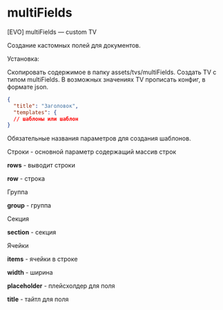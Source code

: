 # multiFields
[EVO] multiFields — custom TV


Создание кастомных полей для документов.

Установка: 

Скопировать содержимое в папку assets/tvs/multiFields.
Создать TV с типом multiFields.
В возможных значениях TV прописать конфиг, в формате json.

```json
{
  "title": "Заголовок",
  "templates": {
  // шаблоны или шаблон
}
```

Обязательные названия параметров для создания шаблонов.

Строки - основной параметр содержащий массив строк 

__rows__ - выводит строки

__row__ - строка


Группа

__group__ - группа


Секция

__section__ - секция


Ячейки

__items__ - ячейки в строке

__width__ - ширина

__placeholder__ - плейсхолдер для поля

__title__ - тайтл для поля